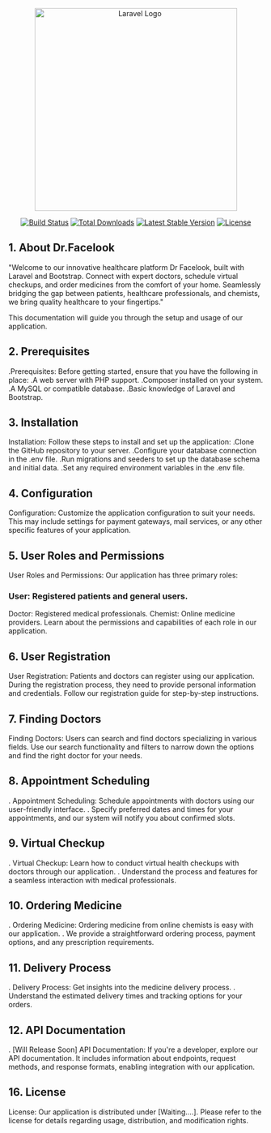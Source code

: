 <p align="center"><a href="https://laravel.com" target="_blank"><img src="https://raw.githubusercontent.com/laravel/art/master/logo-lockup/5%20SVG/2%20CMYK/1%20Full%20Color/laravel-logolockup-cmyk-red.svg" width="400" alt="Laravel Logo"></a></p>

<p align="center">
<a href="https://github.com/laravel/framework/actions"><img src="https://github.com/laravel/framework/workflows/tests/badge.svg" alt="Build Status"></a>
<a href="https://packagist.org/packages/laravel/framework"><img src="https://img.shields.io/packagist/dt/laravel/framework" alt="Total Downloads"></a>
<a href="https://packagist.org/packages/laravel/framework"><img src="https://img.shields.io/packagist/v/laravel/framework" alt="Latest Stable Version"></a>
<a href="https://packagist.org/packages/laravel/framework"><img src="https://img.shields.io/packagist/l/laravel/framework" alt="License"></a>
</p>

## 1. About Dr.Facelook

"Welcome to our innovative healthcare platform Dr Facelook, built with Laravel and Bootstrap. Connect with expert doctors, schedule virtual checkups, and order medicines from the comfort of your home. Seamlessly bridging the gap between patients, healthcare professionals, and chemists, we bring quality healthcare to your fingertips."

This documentation will guide you through the setup and usage of our application.


## 2. Prerequisites

.Prerequisites: Before getting started, ensure that you have the following in place:
.A web server with PHP support.
.Composer installed on your system.
.A MySQL or compatible database.
.Basic knowledge of Laravel and Bootstrap.

 
## 3. Installation

Installation: Follow these steps to install and set up the application:
.Clone the GitHub repository to your server.
.Configure your database connection in the .env file.
.Run migrations and seeders to set up the database schema and initial data.
.Set any required environment variables in the .env file.


## 4. Configuration

Configuration: Customize the application configuration to suit your needs. This may include settings for payment gateways, mail services, or any other specific features of your application.


## 5. User Roles and Permissions

User Roles and Permissions: Our application has three primary roles:

### User: Registered patients and general users.

Doctor: Registered medical professionals.
Chemist: Online medicine providers.
Learn about the permissions and capabilities of each role in our application.

## 6. User Registration

User Registration: Patients and doctors can register using our application. During the registration process, they need to provide personal information and credentials. Follow our registration guide for step-by-step instructions.


## 7. Finding Doctors

Finding Doctors: Users can search and find doctors specializing in various fields. Use our search functionality and filters to narrow down the options and find the right doctor for your needs.

## 8. Appointment Scheduling

. Appointment Scheduling: Schedule appointments with doctors using our user-friendly interface.
. Specify preferred dates and times for your appointments, and our system will notify you about confirmed slots.

## 9. Virtual Checkup

. Virtual Checkup: Learn how to conduct virtual health checkups with doctors through our application.
. Understand the process and features for a seamless interaction with medical professionals.

## 10. Ordering Medicine

. Ordering Medicine: Ordering medicine from online chemists is easy with our application.
. We provide a straightforward ordering process, payment options, and any prescription requirements.

## 11. Delivery Process

. Delivery Process: Get insights into the medicine delivery process.
. Understand the estimated delivery times and tracking options for your orders.

## 12. API Documentation

. [Will Release Soon] API Documentation: If you're a developer, explore our API documentation. It includes information about endpoints, request methods, and response formats, enabling integration with our application.

## 16. License

License: Our application is distributed under [Waiting....]. Please refer to the license for details regarding usage, distribution, and modification rights.
